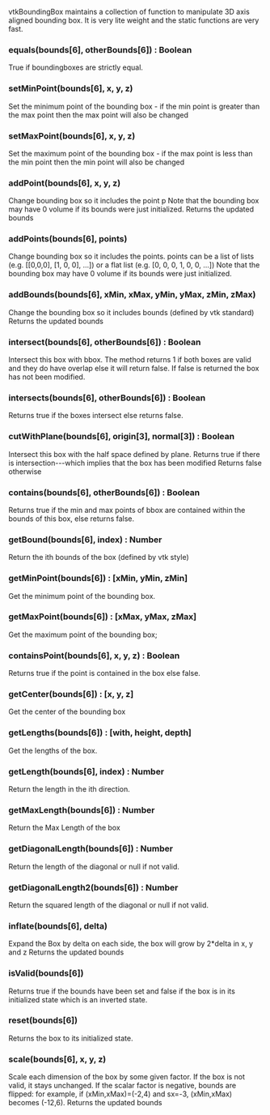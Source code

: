 vtkBoundingBox maintains a collection of function to manipulate 3D axis
aligned bounding box.
It is very lite weight and the static functions are very fast.

### equals(bounds[6], otherBounds[6]) : Boolean

True if boundingboxes are strictly equal.

### setMinPoint(bounds[6], x, y, z)

Set the minimum point of the bounding box - if the min point
is greater than the max point then the max point will also be changed

### setMaxPoint(bounds[6], x, y, z)

Set the maximum point of the bounding box - if the max point
is less than the min point then the  min point will also be changed

### addPoint(bounds[6], x, y, z)

Change bounding box so it includes the point p
Note that the bounding box may have 0 volume if its bounds
were just initialized.
Returns the updated bounds

### addPoints(bounds[6], points)

Change bounding box so it includes the points.
points can be a list of lists (e.g. [[0,0,0], [1, 0, 0], ...]) or
a flat list (e.g. [0, 0, 0, 1, 0, 0, ...])
Note that the bounding box may have 0 volume if its bounds
were just initialized.

### addBounds(bounds[6], xMin, xMax, yMin, yMax, zMin, zMax)

Change the bounding box so it includes bounds (defined by vtk standard)
Returns the updated bounds

### intersect(bounds[6], otherBounds[6]) : Boolean

Intersect this box with bbox. The method returns 1 if
both boxes are valid and they do have overlap else it will return false.
If false is returned the box has not been modified.

### intersects(bounds[6], otherBounds[6]) : Boolean

Returns true if the boxes intersect else returns false.

### cutWithPlane(bounds[6], origin[3], normal[3]) : Boolean

Intersect this box with the half space defined by plane.
Returns true if there is intersection---which implies that the box has been modified
Returns false otherwise

### contains(bounds[6], otherBounds[6]) : Boolean

Returns true if the min and max points of bbox are contained
within the bounds of this box, else returns false.

### getBound(bounds[6], index) : Number

Return the ith bounds of the box (defined by vtk style)

### getMinPoint(bounds[6]) : [xMin, yMin, zMin]

Get the minimum point of the bounding box.

### getMaxPoint(bounds[6]) : [xMax, yMax, zMax]

Get the maximum point of the bounding box;

### containsPoint(bounds[6], x, y, z) : Boolean

Returns true if the point is contained in the box else false.

### getCenter(bounds[6]) : [x, y, z]

Get the center of the bounding box

### getLengths(bounds[6]) : [with, height, depth]

Get the lengths of the box.

### getLength(bounds[6], index) : Number

Return the length in the ith direction.

### getMaxLength(bounds[6]) : Number

Return the Max Length of the box

### getDiagonalLength(bounds[6]) : Number

Return the length of the diagonal or null if not valid.

### getDiagonalLength2(bounds[6]) : Number

Return the squared length of the diagonal or null if not valid.

### inflate(bounds[6], delta)

Expand the Box by delta on each side, the box will grow by
2*delta in x, y and z
Returns the updated bounds

### isValid(bounds[6])

Returns true if the bounds have been set and false if the box is in its
initialized state which is an inverted state.

### reset(bounds[6])

Returns the box to its initialized state.

### scale(bounds[6], x, y, z)

Scale each dimension of the box by some given factor.
If the box is not valid, it stays unchanged.
If the scalar factor is negative, bounds are flipped: for example,
if (xMin,xMax)=(-2,4) and sx=-3, (xMin,xMax) becomes (-12,6).
Returns the updated bounds
